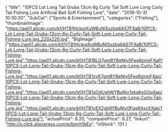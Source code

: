 {
	"title": "10PCS Lot Long Tail Grubs 13cm 6g Curly Tail Soft Lure Long Curly Tail Fishing Lure Artificial Bait Soft Fishing Lure",
	"date": "2018-10-31 10:30:20",
	"SubCat": ["Sports & Entertainment"],
	"categories": ["Fishing"],
	"thumbnailImage": "https://ae01.alicdn.com/kf/HTB1HclpgXuWBuNjSszbq6AS7FXaB/10PCS-Lot-Long-Tail-Grubs-13cm-6g-Curly-Tail-Soft-Lure-Long-Curly-Tail-Fishing-Lure.jpg_220x220.jpg",
	"BigImage": ["https://ae01.alicdn.com/kf/HTB1HclpgXuWBuNjSszbq6AS7FXaB/10PCS-Lot-Long-Tail-Grubs-13cm-6g-Curly-Tail-Soft-Lure-Long-Curly-Tail-Fishing-Lure.jpg","https://ae01.alicdn.com/kf/HTB1BLG7gmBYBeNjy0Feq6znmFXaP/10PCS-Lot-Long-Tail-Grubs-13cm-6g-Curly-Tail-Soft-Lure-Long-Curly-Tail-Fishing-Lure.jpg","https://ae01.alicdn.com/kf/HTB1zvK7gmBYBeNjy0Feq6znmFXao/10PCS-Lot-Long-Tail-Grubs-13cm-6g-Curly-Tail-Soft-Lure-Long-Curly-Tail-Fishing-Lure.jpg","https://ae01.alicdn.com/kf/HTB1sOdUghWYBuNjy1zkq6xGGpXap/10PCS-Lot-Long-Tail-Grubs-13cm-6g-Curly-Tail-Soft-Lure-Long-Curly-Tail-Fishing-Lure.jpg","https://ae01.alicdn.com/kf/HTB1yEX2gb9YBuNjy0Fgq6AxcXXak/10PCS-Lot-Long-Tail-Grubs-13cm-6g-Curly-Tail-Soft-Lure-Long-Curly-Tail-Fishing-Lure.jpg"],
	"actualPrice": 6.20,
	"comparePrice": 8.27,
	"linkurl": "http://s.click.aliexpress.com/e/bmrh1bEo",
	"inStock": 131
}
